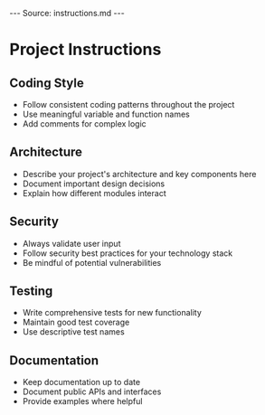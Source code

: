 --- Source: instructions.md ---

# Project Instructions

## Coding Style

- Follow consistent coding patterns throughout the project
- Use meaningful variable and function names
- Add comments for complex logic

## Architecture

- Describe your project's architecture and key components here
- Document important design decisions
- Explain how different modules interact

## Security

- Always validate user input
- Follow security best practices for your technology stack
- Be mindful of potential vulnerabilities

## Testing

- Write comprehensive tests for new functionality
- Maintain good test coverage
- Use descriptive test names

## Documentation

- Keep documentation up to date
- Document public APIs and interfaces
- Provide examples where helpful

